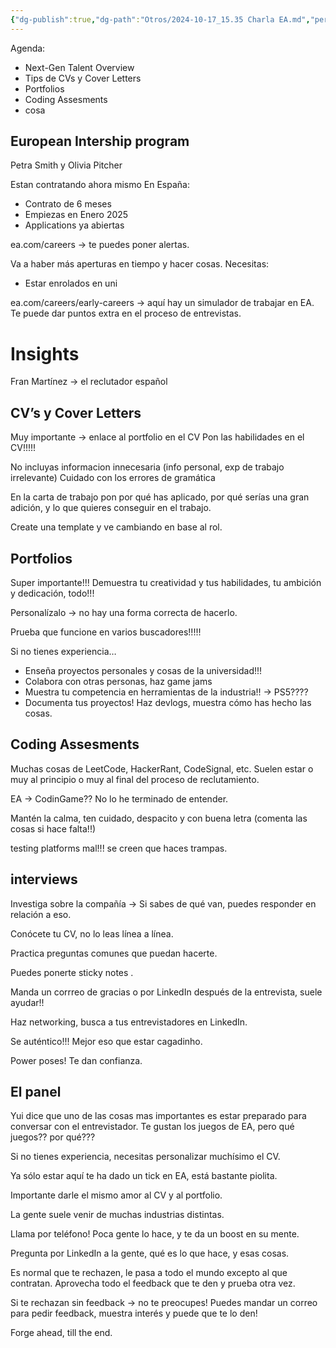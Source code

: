 ```yaml
---
{"dg-publish":true,"dg-path":"Otros/2024-10-17_15.35 Charla EA.md","permalink":"/otros/2024-10-17-15-35-charla-ea/"}
---
```


Agenda:
+ Next-Gen Talent Overview
+ Tips de CVs y Cover Letters
+ Portfolios
+ Coding Assesments
+ cosa


## European Intership program

Petra Smith y Olivia Pitcher

Estan contratando ahora mismo
En España:
+ Contrato de 6 meses
+ Empiezas en Enero 2025
+ Applications ya abiertas

ea.com/careers → te puedes poner alertas.

Va a haber más aperturas en tiempo y hacer cosas.
Necesitas:
+ Estar enrolados en uni

ea.com/careers/early-careers → aquí hay un simulador de trabajar en EA. Te puede dar puntos extra en el proceso de entrevistas.

# Insights

Fran Martínez → el reclutador español

## CV’s y Cover Letters

Muy importante → enlace al portfolio en el CV
Pon las habilidades en el CV!!!!!

No incluyas informacion innecesaria (info personal, exp de trabajo irrelevante)
Cuidado con los errores de gramática

En la carta de trabajo pon por qué has aplicado, por qué serías una gran adición, y lo que quieres conseguir en el trabajo.

Create una template y ve cambiando en base al rol.


## Portfolios

Super importante!!! Demuestra tu creatividad y tus habilidades, tu ambición y dedicación, todo!!!

Personalízalo → no hay una forma correcta de hacerlo.

Prueba que funcione en varios buscadores!!!!!

Si no tienes experiencia…

+ Enseña proyectos personales y cosas de la universidad!!!
+ Colabora con otras personas, haz game jams
+ Muestra tu competencia en herramientas de la industria!! → PS5????
+ Documenta tus proyectos! Haz devlogs, muestra cómo has hecho las cosas.

## Coding Assesments

Muchas cosas de LeetCode, HackerRant, CodeSignal, etc.
Suelen estar o muy al principio o muy al final del proceso de reclutamiento.

EA → CodinGame?? No lo he terminado de entender.

Mantén la calma, ten cuidado, despacito y con buena letra (comenta las cosas si hace falta!!)

testing platforms mal!!! se creen que haces trampas.

## interviews

Investiga sobre la compañía → Si sabes de qué van, puedes responder en relación a eso.

Conócete tu CV, no lo leas línea a línea.

Practica preguntas comunes que puedan hacerte.

Puedes ponerte sticky notes .

Manda un corrreo de gracias o por LinkedIn después de la entrevista, suele ayudar!!

Haz networking, busca a tus entrevistadores en LinkedIn.

Se auténtico!!! Mejor eso que estar cagadinho.

Power poses! Te dan confianza. 

## El panel

Yui dice que uno de las cosas mas importantes es estar preparado para conversar con el entrevistador. Te gustan los juegos de EA, pero qué juegos?? por qué???

Si no tienes experiencia, necesitas personalizar muchísimo el CV.

Ya sólo estar aquí te ha dado un tick en EA, está bastante piolita.

Importante darle el mismo amor al CV y al portfolio.

La gente suele venir de muchas industrias distintas.

Llama por teléfono! Poca gente lo hace, y te da un boost en su mente.

Pregunta por LinkedIn a la gente, qué es lo que hace, y esas cosas.

Es normal que te rechazen, le pasa a todo el mundo excepto al que contratan. Aprovecha todo el feedback que te den y prueba otra vez.

Si te rechazan sin feedback → no te preocupes! Puedes mandar un correo para pedir feedback, muestra interés y puede que te lo den!

Forge ahead, till the end.


